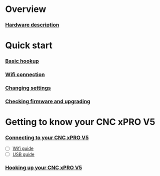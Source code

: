 # Overview

### [Hardware description](Hardware_Description)

# Quick start

### [Basic hookup](Basic-hookup)
<!-- - [ ] [Motors](Motors) 
<!-- - [ ] [Limit switches](Limit_switches) -->

### [Wifi connection](Wifi-connection)
 
### [Changing settings](Changing-settings)

<!-- ### [Suggested settings](Suggested-settings)
// - [ ] [Workbee screw](Workbee_screw)
// - [ ] [Openbuilds screw](Openbuilds_screw)
// - [ ] [Bulkman screw](Bulkman_screw)
// - [ ] [Belt driven machines](Belt_driven_machines) -->

### [Checking firmware and upgrading](Checking_firmware_and_upgrading)	

# Getting to know your CNC xPRO V5
	
### [Connecting to your CNC xPRO V5](Connecting_to_your_CNC_xPRO_V5)
 - [ ] [Wifi guide](Wifi_guide)
 - [ ] [USB guide](USB_guide)

### [Hooking up your CNC xPRO V5](Hooking_up_your_CNC_xPRO_V5)	
<!-- [Front Panel](Front_Panel)
 - [ ] [Power](Power) 
 - [ ] [Cool](Cool)
 - [ ] [VFD-RS485](VFD-RS485)
 - [ ] [Toolhead](Toolhead)
 - [ ] [Relay](Relay)
 - [ ] [Door](Door)
 - [ ] [RS485A/B switch](RS485A/B_switch)
 - [ ] [Program button](Program_button)
 - [ ] [USB](USB)

[Side Panel](Side_Panel)
 - [ ] [Power Switch](Power_Switch) 
 - [ ] [Reset](Reset)
 - [ ] [SD Card](SD_Card)
 - [ ] [Motor fault indicators](Motor_fault_indicators)
 - [ ] [Status indicators](Status_indicators)
 - [ ] [Probe input](Probe_input)
 - [ ] [Macro1 & Macro2](Macro1_&_Macro2)
 - [ ] [TMC diag_0 output](TMC_diag_0_output)

[Rear Panel](Rear_Panel)
 - [ ] [Motor connectors](Motor_connectors) 
 - [ ] [Limit connectors](Limit_connectors)

[Inside jumpers](Inside_jumpers)
 - [ ] [Mist output voltage](Mist_output_voltage)
 - [ ] [Relay signal](Relay_signal) 
 - [ ] [GPIO Logic](GPIO_Logic)
 - [ ] [Limit Switch Logic](Limit_Switch_Logic) -->